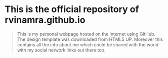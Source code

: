 # This is the official repository of rvinamra.github.io

> This is my personal webpage hosted on the internet using GitHub. The design template was 
downloaded from HTML5 UP. 
Moreover this contains all the info about me which could be shared with the world with my social network links 
out there too.

